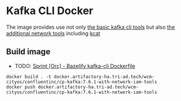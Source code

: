 # Kafka CLI Docker

The image provides use not
only [the basic kafka cli tools](https://docs.confluent.io/kafka/operations-tools/kafka-tools.html) but
also [the additional network tools](https://github.com/jonlabelle/docker-network-tools) including [kcat](https://docs.confluent.io/platform/current/tools/kafkacat-usage.html)

## Build image

- TODO: [Sprint [Orc] - Bazelify kafka-cli Dockerfile](https://wovencity.monday.com/boards/3813113014/pulses/6925036806)

```shell
docker build . -t docker.artifactory-ha.tri-ad.tech/wcm-cityos/confluentinc/cp-kafka:7.6.1-with-network-iam-tools
docker push docker.artifactory-ha.tri-ad.tech/wcm-cityos/confluentinc/cp-kafka:7.6.1-with-network-iam-tools
```
